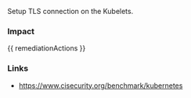 
Setup TLS connection on the Kubelets.

### Impact
<!-- Add Impact here -->

<!-- DO NOT CHANGE -->
{{ remediationActions }}

### Links
- https://www.cisecurity.org/benchmark/kubernetes


